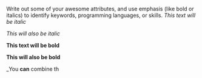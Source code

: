 Write out some of your awesome attributes, and use emphasis (like bold or italics) to identify keywords, programming languages, or skills. 
*This text will be italic*

_This will also be italic_

**This text will be bold**

__This will also be bold__

_You **can** combine th

